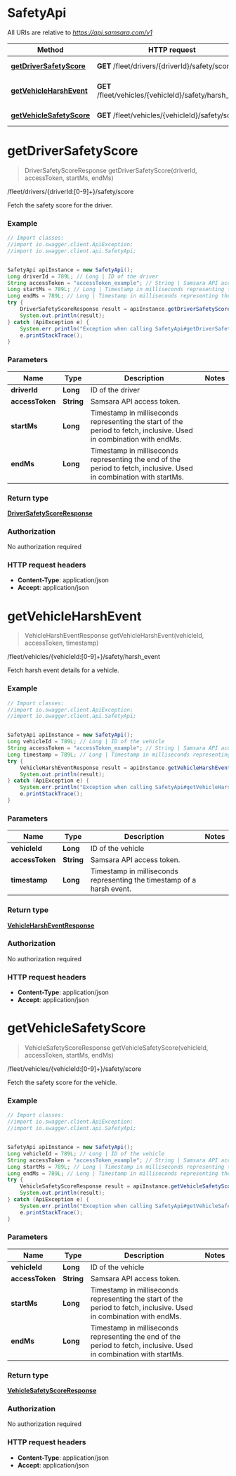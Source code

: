 # SafetyApi

All URIs are relative to *https://api.samsara.com/v1*

Method | HTTP request | Description
------------- | ------------- | -------------
[**getDriverSafetyScore**](SafetyApi.md#getDriverSafetyScore) | **GET** /fleet/drivers/{driverId}/safety/score | /fleet/drivers/{driverId:[0-9]+}/safety/score
[**getVehicleHarshEvent**](SafetyApi.md#getVehicleHarshEvent) | **GET** /fleet/vehicles/{vehicleId}/safety/harsh_event | /fleet/vehicles/{vehicleId:[0-9]+}/safety/harsh_event
[**getVehicleSafetyScore**](SafetyApi.md#getVehicleSafetyScore) | **GET** /fleet/vehicles/{vehicleId}/safety/score | /fleet/vehicles/{vehicleId:[0-9]+}/safety/score


<a name="getDriverSafetyScore"></a>
# **getDriverSafetyScore**
> DriverSafetyScoreResponse getDriverSafetyScore(driverId, accessToken, startMs, endMs)

/fleet/drivers/{driverId:[0-9]+}/safety/score

Fetch the safety score for the driver.

### Example
```java
// Import classes:
//import io.swagger.client.ApiException;
//import io.swagger.client.api.SafetyApi;


SafetyApi apiInstance = new SafetyApi();
Long driverId = 789L; // Long | ID of the driver
String accessToken = "accessToken_example"; // String | Samsara API access token.
Long startMs = 789L; // Long | Timestamp in milliseconds representing the start of the period to fetch, inclusive. Used in combination with endMs.
Long endMs = 789L; // Long | Timestamp in milliseconds representing the end of the period to fetch, inclusive. Used in combination with startMs.
try {
    DriverSafetyScoreResponse result = apiInstance.getDriverSafetyScore(driverId, accessToken, startMs, endMs);
    System.out.println(result);
} catch (ApiException e) {
    System.err.println("Exception when calling SafetyApi#getDriverSafetyScore");
    e.printStackTrace();
}
```

### Parameters

Name | Type | Description  | Notes
------------- | ------------- | ------------- | -------------
 **driverId** | **Long**| ID of the driver |
 **accessToken** | **String**| Samsara API access token. |
 **startMs** | **Long**| Timestamp in milliseconds representing the start of the period to fetch, inclusive. Used in combination with endMs. |
 **endMs** | **Long**| Timestamp in milliseconds representing the end of the period to fetch, inclusive. Used in combination with startMs. |

### Return type

[**DriverSafetyScoreResponse**](DriverSafetyScoreResponse.md)

### Authorization

No authorization required

### HTTP request headers

 - **Content-Type**: application/json
 - **Accept**: application/json

<a name="getVehicleHarshEvent"></a>
# **getVehicleHarshEvent**
> VehicleHarshEventResponse getVehicleHarshEvent(vehicleId, accessToken, timestamp)

/fleet/vehicles/{vehicleId:[0-9]+}/safety/harsh_event

Fetch harsh event details for a vehicle.

### Example
```java
// Import classes:
//import io.swagger.client.ApiException;
//import io.swagger.client.api.SafetyApi;


SafetyApi apiInstance = new SafetyApi();
Long vehicleId = 789L; // Long | ID of the vehicle
String accessToken = "accessToken_example"; // String | Samsara API access token.
Long timestamp = 789L; // Long | Timestamp in milliseconds representing the timestamp of a harsh event.
try {
    VehicleHarshEventResponse result = apiInstance.getVehicleHarshEvent(vehicleId, accessToken, timestamp);
    System.out.println(result);
} catch (ApiException e) {
    System.err.println("Exception when calling SafetyApi#getVehicleHarshEvent");
    e.printStackTrace();
}
```

### Parameters

Name | Type | Description  | Notes
------------- | ------------- | ------------- | -------------
 **vehicleId** | **Long**| ID of the vehicle |
 **accessToken** | **String**| Samsara API access token. |
 **timestamp** | **Long**| Timestamp in milliseconds representing the timestamp of a harsh event. |

### Return type

[**VehicleHarshEventResponse**](VehicleHarshEventResponse.md)

### Authorization

No authorization required

### HTTP request headers

 - **Content-Type**: application/json
 - **Accept**: application/json

<a name="getVehicleSafetyScore"></a>
# **getVehicleSafetyScore**
> VehicleSafetyScoreResponse getVehicleSafetyScore(vehicleId, accessToken, startMs, endMs)

/fleet/vehicles/{vehicleId:[0-9]+}/safety/score

Fetch the safety score for the vehicle.

### Example
```java
// Import classes:
//import io.swagger.client.ApiException;
//import io.swagger.client.api.SafetyApi;


SafetyApi apiInstance = new SafetyApi();
Long vehicleId = 789L; // Long | ID of the vehicle
String accessToken = "accessToken_example"; // String | Samsara API access token.
Long startMs = 789L; // Long | Timestamp in milliseconds representing the start of the period to fetch, inclusive. Used in combination with endMs.
Long endMs = 789L; // Long | Timestamp in milliseconds representing the end of the period to fetch, inclusive. Used in combination with startMs.
try {
    VehicleSafetyScoreResponse result = apiInstance.getVehicleSafetyScore(vehicleId, accessToken, startMs, endMs);
    System.out.println(result);
} catch (ApiException e) {
    System.err.println("Exception when calling SafetyApi#getVehicleSafetyScore");
    e.printStackTrace();
}
```

### Parameters

Name | Type | Description  | Notes
------------- | ------------- | ------------- | -------------
 **vehicleId** | **Long**| ID of the vehicle |
 **accessToken** | **String**| Samsara API access token. |
 **startMs** | **Long**| Timestamp in milliseconds representing the start of the period to fetch, inclusive. Used in combination with endMs. |
 **endMs** | **Long**| Timestamp in milliseconds representing the end of the period to fetch, inclusive. Used in combination with startMs. |

### Return type

[**VehicleSafetyScoreResponse**](VehicleSafetyScoreResponse.md)

### Authorization

No authorization required

### HTTP request headers

 - **Content-Type**: application/json
 - **Accept**: application/json

